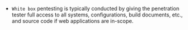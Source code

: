 - `White box` pentesting is typically conducted by giving the penetration tester full access to all systems, configurations, build documents, etc., and source code if web applications are in-scope.